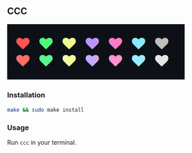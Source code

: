 ## CCC

![](./palette.png)

### Installation

```zsh
make && sudo make install
```

### Usage

Run `ccc` in your terminal.
